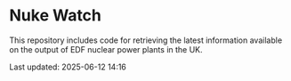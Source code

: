 # Nuke Watch

This repository includes code for retrieving the latest information available on the output of EDF nuclear power plants in the UK.

Last updated: 2025-06-12 14:16